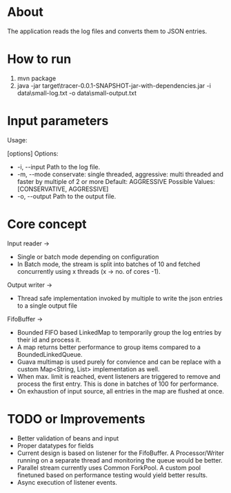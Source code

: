 # About

The application reads the log files and converts them to JSON entries.

# How to run

1. mvn package
2. java -jar target\tracer-0.0.1-SNAPSHOT-jar-with-dependencies.jar -i data\small-log.txt -o data\small-output.txt

# Input parameters

Usage: <main class> [options]
  Options:
  * -i, --input
      Path to the log file.
  * -m, --mode
      conservate: single threaded, aggressive: multi threaded and faster by
      multiple of 2 or more
      Default: AGGRESSIVE
      Possible Values: [CONSERVATIVE, AGGRESSIVE]
  * -o, --output
      Path to the output file.

# Core concept

Input reader ->
* Single or batch mode depending on configuration
* In Batch mode, the stream is split into batches of 10 and fetched concurrently using x threads (x -> no. of cores -1).

Output writer ->
* Thread safe implementation invoked by multiple to write the json entries to a single output file

FifoBuffer ->
* Bounded FIFO based LinkedMap to temporarily group the log entries by their id and process it.
* A map returns better performance to group items compared to a BoundedLinkedQueue.
* Guava multimap is used purely for convience and can be replace with a custom Map<String, List<T>> implementation as well.
* When max. limit is reached, event listeners are triggered to remove and process the first entry. This is done in batches of 100 for performance.
* On exhaustion of input source, all entries in the map are flushed at once.

# TODO or Improvements

* Better validation of beans and input
* Proper datatypes for fields
* Current design is based on listener for the FifoBuffer. A Processor/Writer running on a separate thread and monitoring the queue would be better.
* Parallel stream currently uses Common ForkPool. A custom pool finetuned based on performance testing would yield better results.
* Async execution of listener events.





